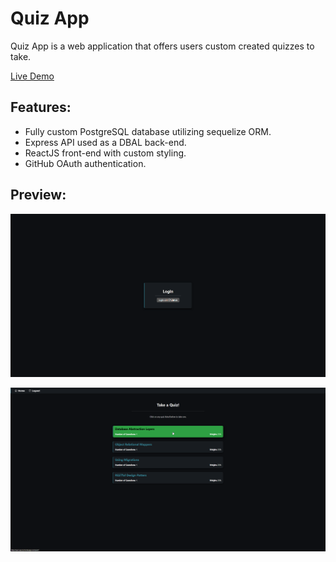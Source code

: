 # Quiz App

Quiz App is a web application that offers users custom created quizzes to take.

[Live Demo](https://wdd442-production.up.railway.app/)

## Features:

- Fully custom PostgreSQL database utilizing sequelize ORM.
- Express API used as a DBAL back-end.
- ReactJS front-end with custom styling.
- GitHub OAuth authentication.

## Preview:

![1](img/1.png)

![2](img/2.png)
